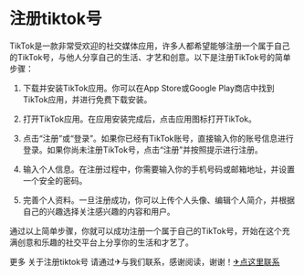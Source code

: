 # 注册tiktok号

TikTok是一款非常受欢迎的社交媒体应用，许多人都希望能够注册一个属于自己的TikTok号，与他人分享自己的生活、才艺和创意。以下是注册TikTok号的简单步骤：

1. 下载并安装TikTok应用。你可以在App Store或Google Play商店中找到TikTok应用，并进行免费下载安装。

2. 打开TikTok应用。在应用安装完成后，点击应用图标打开TikTok。

3. 点击“注册”或“登录”。如果你已经有TikTok账号，直接输入你的账号信息进行登录。如果你尚未注册TikTok号，点击“注册”并按照提示进行注册。

4. 输入个人信息。在注册过程中，你需要输入你的手机号码或邮箱地址，并设置一个安全的密码。

5. 完善个人资料。一旦注册成功，你可以上传个人头像、编辑个人简介，并根据自己的兴趣选择关注感兴趣的内容和用户。

通过以上简单步骤，你就可以成功注册一个属于自己的TikTok号，开始在这个充满创意和乐趣的社交平台上分享你的生活和才艺了。

更多 关于注册tiktok号 请通过✈与我们联系，感谢阅读，谢谢！[✈点这里联系](https://1.k02.cc)